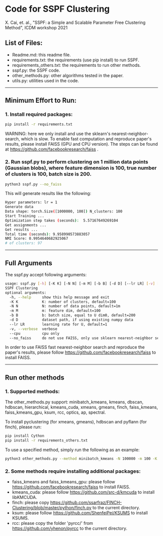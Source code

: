 # Code for SSPF Clustering
X. Cai, et. al., "SSPF: a Simple and Scalable Parameter Free Clustering Method", ICDM workshop 2021

## List of Files:
* Readme.md: this readme file.
* requirements.txt: the requirements (use pip install) to run SSPF.
* requirements_others.txt: the requirements to run other methods.
* sspf.py: the SSPF code.
* other_methods.py: other algorithms tested in the paper.
* utils.py: utilities used in the code.

---
## Minimum Effort to Run:
### 1. Install required packages:

```bash
pip install -r requirements.txt
```

WARNING: here we only install and use the sklearn's nearest-neighbor-search, which is slow. To enable fast computation and reproduce paper's results,
please install FAISS (GPU and CPU version). The steps can be found at https://github.com/facebookresearch/faiss .

### 2. Run sspf.py to perform clustering on 1 million data points (Gaussian blobs), where feature dimension is 100, true number of clusters is 100, batch size is 200.

```bash
python3 sspf.py --no_faiss
```

This will generate results like the following:

```bash
Hyper parameters: lr = 1
Generate data
Data shape: torch.Size([1000000, 100]) N_clusters: 100
Start Training ...
Optimization step takes (seconds):  5.57167649269104
Get assignments ...
Get results ...
Total time (seconds): 9.958990573883057
NMI Score: 0.9954640682925067
# of clusters: 97
```

---
## Full Arguments

The sspf.py accept following arguments:

```bash
usage: sspf.py [-h] [-K K] [-N N] [-m M] [-b B] [-d D] [--lr LR] [-v] [--cpu] [--no_faiss]
SSPF Clustering
optional arguments:
  -h, --help     show this help message and exit
  -K K           K: number of clusters, default=100
  -N N           N: number of data points, default=1m
  -m M           m: feature dim, default=100
  -b B           b: batch size, equal to U dim0, default=200
  -d D           dataset path, if using existing numpy data
  --lr LR        learning rate for U, default=1
  -v, --verbose  verbose
  --cpu          cpu only
  --no_faiss     do not use FAISS, only use sklearn nearest-neighbor search. WARNING: this will be slow.
```

In order to use FAISS fast nearest-neighbor search and reproduce the paper's results, please follow https://github.com/facebookresearch/faiss to install FAISS.

---
## Run other methods
### 1. Supported methods:
The other_methods.py support: minibatch_kmeans, kmeans, dbscan,  hdbscan, hierarchical, kmeans_cuda, xmeans, gmeans, finch, faiss_kmeans, faiss_kmeans_gpu, ksum, rcc, optics, ap, spectral.

To install pyclustering (for xmeans, gmeans), hdbscan and pyflann (for finch), please run:

```bash
pip install Cython
pip install -r requirements_others.txt
```

To use a specified method, simply run the following as an example:

```bash
python3 other_methods.py --method minibatch_kmeans -N 100000 -m 100 -K 100
```

### 2. Some methods require installing additional packages:
* faiss_kmeans and faiss_kmeans_gpu: please follow https://github.com/facebookresearch/faiss to install FAISS.
* kmeans_cuda: please follow https://github.com/src-d/kmcuda to install libKMCUDA.
* finch: please copy https://github.com/ssarfraz/FINCH-Clustering/blob/master/python/finch.py to the current directory.
* ksum: please follow https://github.com/ShenfeiPei/KSUMS to install KSUMS.
* rcc: please copy the folder 'pyrcc/' from https://github.com/yhenon/pyrcc to the current directory.